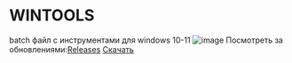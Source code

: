 # WINTOOLS
batch файл с инструментами для windows 10-11
![image](https://github.com/NLSDME/WINTOOLS/assets/93867178/e8939995-53dc-4cec-8eec-425de40306d9)
Посмотреть за обновлениями:[Releases](https://github.com/NLSDME/WINTOOLS/releases)
[Скачать](https://github.com/NLSDME/WINTOOLS/raw/main/NLSDTOOL.exe)
